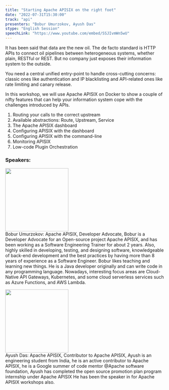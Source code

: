 ```yaml
---
title: "Starting Apache APISIX on the right foot"
date: "2022-07-31T15:30:00"
track: "api"
presenters: "Bobur Umurzokov, Ayush Das"
stype: "English Session"
speechLink: "https://www.youtube.com/embed/SSJIvmWn5wU"
---
```

It has been said that data are the new oil. The de facto standard is HTTP APIs to connect oil pipelines between heterogeneous systems, whether plain, RESTful or REST. But no company just exposes their information system to the outside.

You need a central unified entry-point to handle cross-cutting concerns: classic ones like authentication and IP blacklisting and API-related ones like rate limiting and canary release.

In this workshop, we will use Apache APISIX on Docker to show a couple of nifty features that can help your information system cope with the challenges introduced by APIs.

1. Routing your calls to the correct upstream
2. Available abstractions: Route, Upstream, Service
3. The Apache APISIX dashboard
4. Configuring APISIX with the dashboard
5. Configuring APISIX with the command-line
6. Monitoring APISIX
7. Low-code Plugin Orchestration

 ### Speakers: 
 <img src="images/speaker/1108.png" width="200" /><br>Bobur Umurzokov: Apache APISIX, Developer Advocate, Bobur is a Developer Advocate for an Open-source project Apache APISIX, and has been working as a Software Engineering Trainer for about 2 years. Also, highly skilled in developing, testing, and designing software, knowledgeable of back-end development and the best practices by having more than 8 years of experience as a Software Engineer. Bobur likes teaching and learning new things. He is a Java developer originally and can write code in any programming language. Nowadays, interesting focus areas are Cloud-Native API Gateways, Kubernetes, and some cloud serverless services such as Azure Functions, and AWS Lambda.

 <img src="images/speaker/1108_2.png" width="200" /><br>Ayush Das: Apache APISIX, Contributor to Apache APISIX, Ayush is an engineering student from India, he is an active contributor to Apache APISIX, he is a Google summer of code mentor @Apache software foundation,
Ayush has completed the open source promotion plan program internship under Apache APISIX
He has been the speaker in for Apache APISIX workshops also.

 